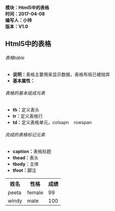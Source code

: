 <!doctype>
<html>
	<header>
		<title>Html2中的表格</title>
		<meta charset="utf-*"></meta>
	</header>
	<body>
		<div>
			<strong>
				模块：Html5中的表格</br>
				时间：2017-04-08</br>
				编写人：小帅</br>
				版本：V1.0						
			</strong>
		</div>	
		<h2>Html5中的表格</h2>
		<h6>表格table</h6>	
		<ul>
			<li><b>说明：</b>表格主要用来显示数据，表格布局已被抛弃</li>
			<li><b>基本属性：</b></li>			
		</ul>	
		<h6>表格的基本组成元素</h6>		
		<ul>
			<li><b>th：</b>定义表头</li>
			<li><b>tr：</b>定义表格行</li>
			<li><b>td：</b>定义表格单元，colsapn &nbsp;&nbsp; rowspan</li>
		</ul>
		<h6>完成的表格标记元素</h6>		
		<ul>
			<li><b>caption：</b>表格标题</li>			
			<li><b>thead：</b>表头</li>
			<li><b>tbody：</b>主体</li>
			<li><b>tfoot：</b>脚注</li>
		</ul>
		<div>
			<table>
				<tr>
					<th>姓名</th>
					<th>性格</th>
					<th>成绩</th>
				</tr>					
				<tr>
					<td>peeta</td>
					<td>female</td>	
					<td>99</td>
                </tr>
				<tr>
					<td>windy</td>
					<td>male</td>	
					<td>100</td>
                </tr>
			</table>	
		</div>
	</body>
</html>